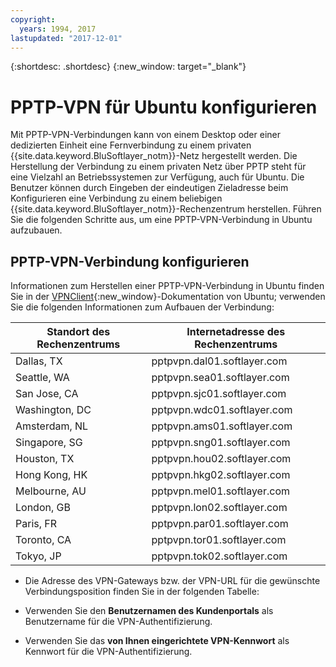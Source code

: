 ```yaml
---
copyright:
  years: 1994, 2017
lastupdated: "2017-12-01"
---
```


{:shortdesc: .shortdesc}
{:new_window: target="_blank"}

# PPTP-VPN für Ubuntu konfigurieren

Mit PPTP-VPN-Verbindungen kann von einem Desktop oder einer dedizierten Einheit eine Fernverbindung zu einem privaten {{site.data.keyword.BluSoftlayer_notm}}-Netz hergestellt werden. Die Herstellung der Verbindung zu einem privaten Netz über PPTP steht für eine Vielzahl an Betriebssystemen zur Verfügung, auch für Ubuntu. Die Benutzer können durch Eingeben der eindeutigen Zieladresse beim Konfigurieren eine Verbindung zu einem beliebigen {{site.data.keyword.BluSoftlayer_notm}}-Rechenzentrum herstellen. Führen Sie die folgenden Schritte aus, um eine PPTP-VPN-Verbindung in Ubuntu aufzubauen.

## PPTP-VPN-Verbindung konfigurieren

Informationen zum Herstellen einer PPTP-VPN-Verbindung in Ubuntu finden Sie in der [VPNClient](https://help.ubuntu.com/community/VPNClient){:new_window}-Dokumentation von Ubuntu; verwenden Sie die folgenden Informationen zum Aufbauen der Verbindung:

|Standort des Rechenzentrums|Internetadresse des Rechenzentrums|
|---|---|
|Dallas, TX|pptpvpn.dal01.softlayer.com|
|Seattle, WA|pptpvpn.sea01.softlayer.com|
|San Jose, CA|pptpvpn.sjc01.softlayer.com|
|Washington, DC|pptpvpn.wdc01.softlayer.com|
|Amsterdam, NL|pptpvpn.ams01.softlayer.com|
|Singapore, SG|pptpvpn.sng01.softlayer.com|
|Houston, TX|pptpvpn.hou02.softlayer.com|
|Hong Kong, HK|pptpvpn.hkg02.softlayer.com|
|Melbourne, AU|pptpvpn.mel01.softlayer.com|
|London, GB|pptpvpn.lon02.softlayer.com|
|Paris, FR|pptpvpn.par01.softlayer.com|
|Toronto, CA|pptpvpn.tor01.softlayer.com|
|Tokyo, JP|pptpvpn.tok02.softlayer.com|

* Die Adresse des VPN-Gateways bzw. der VPN-URL für die gewünschte Verbindungsposition finden Sie in der folgenden Tabelle:

* Verwenden Sie den **Benutzernamen des Kundenportals** als Benutzername für die VPN-Authentifizierung.
* Verwenden Sie das **von Ihnen eingerichtete VPN-Kennwort** als Kennwort für die VPN-Authentifizierung.
